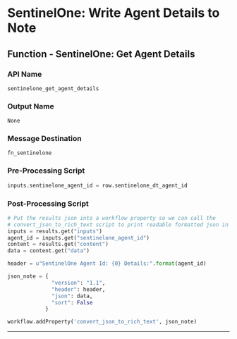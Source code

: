 <!--
    DO NOT MANUALLY EDIT THIS FILE
    THIS FILE IS AUTOMATICALLY GENERATED WITH resilient-sdk codegen
-->

# SentinelOne: Write Agent Details to Note

## Function - SentinelOne: Get Agent Details

### API Name
`sentinelone_get_agent_details`

### Output Name
`None`

### Message Destination
`fn_sentinelone`

### Pre-Processing Script
```python
inputs.sentinelone_agent_id = row.sentinelone_dt_agent_id
```

### Post-Processing Script
```python
# Put the results json into a workflow property so we can call the 
# convert_json_to_rich_text script to print readable formatted json in an incident note.
inputs = results.get("inputs")
agent_id = inputs.get("sentinelone_agent_id")
content = results.get("content")
data = content.get("data")

header = u"SentinelOne Agent Id: {0} Details:".format(agent_id)

json_note = {
              "version": "1.1",
              "header": header, 
              "json": data,
              "sort": False
            }

workflow.addProperty('convert_json_to_rich_text', json_note)
```

---

